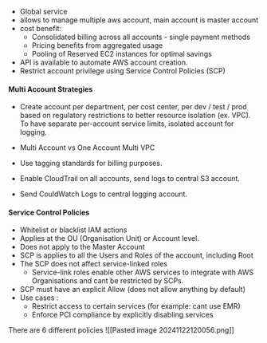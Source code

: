 
- Global service
- allows to manage multiple aws account, main account is master account
- cost benefit:
  - Consolidated billing across all accounts - single payment methods
  - Pricing benefits from aggregated usage
  - Pooling of Reserved EC2 instances for optimal savings
- API is available to automate AWS account creation.
- Restrict account privilege using Service Control Policies (SCP)

#### Multi Account Strategies
- Create account per department, per cost center, per dev / test / prod based on regulatory restrictions to better resource isolation (ex. VPC). To have separate per-account service limits, isolated account for logging.

- Multi Account vs One Account Multi VPC
- Use tagging standards for billing purposes.
- Enable CloudTrail on all accounts, send logs to central S3 account.
- Send CouldWatch Logs to central logging account.

#### Service Control Policies 
- Whitelist or blacklist IAM actions
- Applies at the OU (Organisation Unit) or Account level.
- Does not apply to the Master Account
- SCP is applies to all the Users and Roles of the account, including Root
- The SCP does not affect service-linked roles
  - Service-link roles enable other AWS services to integrate with AWS Organisations  and cant be restricted by SCPs.
- SCP must have an explicit Allow (does not allow anything by default)
- Use cases :
  - Restrict access to certain services (for example: cant use EMR)
  - Enforce PCI compliance by explicitly disabling services

There are 6 different policies 
![[Pasted image 20241122120056.png]]